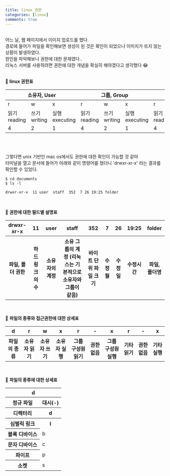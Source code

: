 ```yaml
---
title: linux 권한
categories: [linux]
comments: true
---
```


<br>
어느 날, 웹 페이지에서 이미지 업로드를 했다. <br>
경로에 들어가 파일을 확인해보면 생성이 된 것은 확인이 되었으나 이미지가 뜨지 않는 상황이 발생하였다. <br>
원인을 파악해보니 권한에 대한 문제였다.. <br>
리눅스 서버를 사용하려면 권한에 대한 개념을 확실히 해야겠다고 생각했다 😂<br>
<br>

🤔 <strong>linux 권한표</strong>

<table class="table table-striped table-bordered">
  <thead>
    <tr>
      <th colspan="3">소유자, User</th>
      <th colspan="3">그룹, Group</th>
      <th colspan="3">기타, Other</th>
    </tr>
  </thead>
  <tbody>
    <tr>
      <td>r</td>
      <td>w</td>
      <td>x</td>
      <td>r</td>
      <td>w</td>
      <td>x</td>
      <td>r</td>
      <td>w</td>
      <td>x</td>        
    </tr>
    <tr>
      <td>읽기
          reading</td>
      <td>쓰기
          writing</td>
      <td>실행
          executing</td>
      <td>읽기
          reading</td>
      <td>쓰기
          writing</td>
      <td>실행
          executing</td>
      <td>읽기
          reading</td>
      <td>쓰기
          writing</td>
      <td>실행
          executing</td>             
    </tr>
    <tr>
      <td>4</td>
      <td>2</td>
      <td>1</td>
      <td>4</td>
      <td>2</td>
      <td>1</td>
      <td>4</td>
      <td>2</td>
      <td>1</td>          
    </tr>        
  </tbody>
</table>

<br>
<br>

그렇다면 unix 기반인 mac os에서도 권한에 대한 확인이 가능할 것 같아 <br>
터미널을 열고 문서에 들어가 아래와 같이 명령어를 쳤더니 'drwxr-xr-x' 라는 결과를 확인할 수 있었다. <br>

```terminal
$ cd documents
$ ls -l

drwxr-xr-x  11 user  staff  352  7 26 19:25 folder
```

<br>

🌝 <strong>권한에 대한 필드별 설명표</strong>

<table class="table table-striped table-bordered">
  <thead>
    <tr>
      <th>drwxr-xr-x</th>
      <th>11</th>
      <th>user</th>
      <th>staff</th>
      <th>352</th>
      <th>7</th>
      <th>26</th>
      <th>19:25</th>
      <th>folder</th>
    </tr>
  </thead>
  <tbody>
    <tr>
      <th>파일, 폴더 권한</th>
      <th>하드 링크의 수</th>
      <th>소유자의 계정</th>
      <th>소유 그룹의 계정 (리눅스는 기본적으로 소유자와 그룹이 같음)</th>
      <th>바이트 단위 파일 크기</th>
      <th>수정월</th>
      <th>수정일</th>
      <th>수정시간</th>
      <th>파일, 폴더명</th>
    </tr>     
  </tbody>
</table>

<br>

🌝 <strong>파일의 종류와 접근권한에 대한 상세표</strong>

<table class="table table-striped table-bordered">
  <thead>
    <tr>
      <th>d</th>
      <th>r</th>
      <th>w</th>
      <th>x</th>
      <th>r</th>
      <th>-</th>
      <th>x</th>
      <th>r</th>
      <th>-</th>
      <th>x</th>      
    </tr>
  </thead>
  <tbody>
    <tr>
      <th>파일의 종류</th>
      <th>소유자 읽기</th>
      <th>소유자 쓰기</th>
      <th>소유자 실행</th>
      <th>그룹 구성원 읽기</th>
      <th>권한 없음</th>
      <th>그룹 구성원 실행</th>
      <th>기타 읽기</th>
      <th>권한 없음</th>
      <th>기타 실행</th> 
    </tr>         
  </tbody>
</table>

<br>

🌝 <strong>파일의 종류에 대한 상세표</strong>

<table class="table table-striped table-bordered">
  <thead>
    <tr>
      <th colspan="6">d</th>    
    </tr>  
  </thead>
  <tbody>
    <tr>
      <th>정규 파일</th>
      <th>대시(-)</th>
    </tr>
    <tr>  
      <th>디렉터리</th>
      <th>d</th>
    </tr>  
    <tr>
      <th>심벌릭 링크</th>
      <th>l</th>
    </tr>          
    <tr>
      <th>블록 디바이스</th>
      <td>b</td>
    </tr> 
    <tr>
      <th>문자 디바이스</th>
      <td>c</td>
    </tr>     
    <tr>
      <th>파이프</th>
      <td>p</td>
    </tr>
    <tr>
      <th>소켓</th>
      <td>s</td>
    </tr>    
  </tbody>
</table>

<br>
